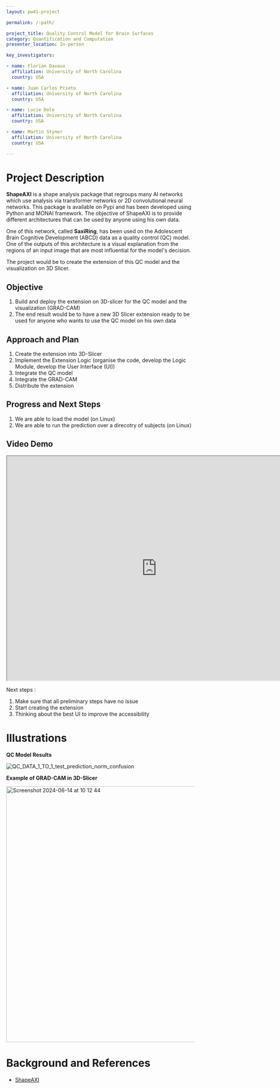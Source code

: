 ```yaml
---
layout: pw41-project

permalink: /:path/

project_title: Quality Control Model for Brain Surfaces
category: Quantification and Computation
presenter_location: In-person

key_investigators:

- name: Florian Davaux
  affiliation: University of North Carolina
  country: USA

- name: Juan Carlos Prieto
  affiliation: University of North Carolina
  country: USA

- name: Lucie Dole
  affiliation: University of North Carolina
  country: USA

- name: Martin Styner
  affiliation: University of North Carolina
  country: USA

---
```


# Project Description

<!-- Add a short paragraph describing the project. -->


**ShapeAXI** is a shape analysis package that regroups many AI networks which use analysis via transformer networks or 2D convolutional neural networks.
This package is available on Pypi and has been developed using Python and MONAI framework.
The objective of ShapeAXI is to provide different architectures that can be used by anyone using his own data.

One of this network, called **SaxiRing**, has been used on the Adolescent Brain Cognitive Development (ABCD) data as a quality control (QC) model. One of the outputs of this architecture is a visual explanation from the regions of an input image that are most influential for the model's decision.

The project would be to create the extension of this QC model and the visualization on 3D Slicer.



## Objective

<!-- Describe here WHAT you would like to achieve (what you will have as end result). -->


1. Build and deploy the extension on 3D-slicer for the QC model and the visualization (GRAD-CAM)
3. The end result would be to have a new 3D Slicer extension ready to be used for anyone who wants to use the QC model on his own data



## Approach and Plan

<!-- Describe here HOW you would like to achieve the objectives stated above. -->


1. Create the extension into 3D-Slicer
2. Implement the Extension Logic (organise the code, develop the Logic Module, develop the User Interface (UI))
3. Integrate the QC model
4. Integrate the GRAD-CAM
4. Distribute the extension



## Progress and Next Steps

<!-- Update this section as you make progress, describing of what you have ACTUALLY DONE.
     If there are specific steps that you could not complete then you can describe them here, too. -->


1. We are able to load the model (on Linux)
2. We are able to run the prediction over a direcotry of subjects (on Linux)

## Video Demo


<iframe width="800" height="600" src="https://www.youtube.com/embed/OSPbTEHicPQ">
 </iframe>


Next steps :
1. Make sure that all preliminary steps have no issue
2. Start creating the extension
3. Thinking about the best UI to improve the accessibility



# Illustrations

<!-- Add pictures and links to videos that demonstrate what has been accomplished. -->


**QC Model Results**

![QC_DATA_1_TO_1_test_prediction_norm_confusion](https://github.com/NA-MIC/ProjectWeek/assets/91245912/fba985f2-eaa3-4afc-b156-223ff5a90561)

**Example of GRAD-CAM in 3D-Slicer**

<img width="684" alt="Screenshot 2024-06-14 at 10 12 44" src="https://github.com/NA-MIC/ProjectWeek/assets/91245912/4d99d283-8869-4e41-9e0f-5a883ddd104f">



# Background and References

<!-- If you developed any software, include link to the source code repository.
     If possible, also add links to sample data, and to any relevant publications. -->


- [ShapeAXI](https://github.com/FlorianDAVAUX/ShapeAXI)
